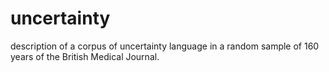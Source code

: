 uncertainty
===========

description of a corpus of uncertainty language in a random sample of 160 years of the British Medical Journal.